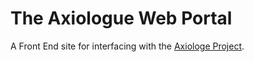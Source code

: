 # The Axiologue Web Portal 

A Front End site for interfacing with the [Axiologe Project](http://www.axiologue.org).  
